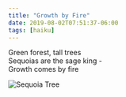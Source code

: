 ```yaml
---
title: "Growth by Fire"
date: 2019-08-02T07:51:37-06:00
tags: [haiku]
---
```


Green forest, tall trees  
Sequoias are the sage king -  
Growth comes by fire

![Sequoia Tree](/img/sequoia-tree.jpg)
